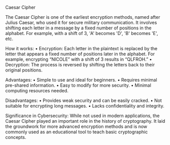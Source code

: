 Caesar Cipher

The Caesar Cipher is one of the earliest encryption methods, named after Julius Caesar, who used it for secure military communication. It involves shifting each letter in a message by a fixed number of positions in the alphabet. For example, with a shift of 3, 'A' becomes 'D', 'B' becomes 'E', etc.

How it works:
•	Encryption: Each letter in the plaintext is replaced by the letter that appears a fixed number of positions later in the alphabet. For example, encrypting “NICOLE” with a shift of 3 results in “QLFROH.”
•	Decryption: The process is reversed by shifting the letters back to their original positions.

Advantages:
•	Simple to use and ideal for beginners.
•	Requires minimal pre-shared information.
•	Easy to modify for more security.
•	Minimal computing resources needed.

Disadvantages:
•	Provides weak security and can be easily cracked.
•	Not suitable for encrypting long messages.
•	Lacks confidentiality and integrity.

Significance in Cybersecurity: While not used in modern applications, the Caesar Cipher played an important role in the history of cryptography. It laid the groundwork for more advanced encryption methods and is now commonly used as an educational tool to teach basic cryptographic concepts.
